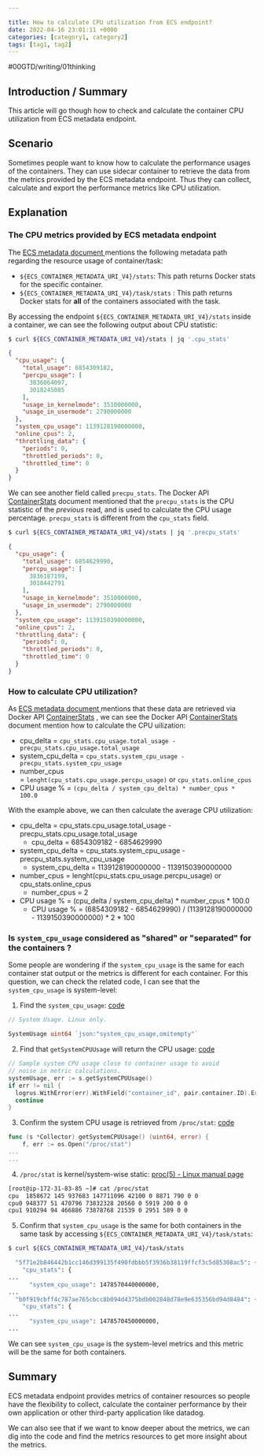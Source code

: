 ```yaml
---

title: How to calculate CPU utilization from ECS endpoint?
date: 2022-04-16 23:01:11 +0000
categories: [category1, category2]
tags: [tag1, tag2]
---
```



#00GTD/writing/01thinking 

## Introduction / Summary

This article will go though how to check and calculate the container CPU utilization from ECS metadata endpoint.

## Scenario

Sometimes people want to know how to calculate the performance usages of the containers. They can use sidecar container to retrieve the data from the metrics provided by the ECS metadata endpoint. Thus they can collect, calculate and export the performance metrics like CPU utilization.

## Explanation

### The CPU metrics provided by ECS metadata endpoint

The [ECS metadata document ](https://docs.aws.amazon.com/AmazonECS/latest/developerguide/task-metadata-endpoint-v4.html#task-metadata-endpoint-v4-paths) mentions the following metadata path regarding the resource usage of container/task:

- `${ECS_CONTAINER_METADATA_URI_V4}/stats`: This path returns Docker stats for the specific container.
- `${ECS_CONTAINER_METADATA_URI_V4}/task/stats` : This path returns Docker stats for **all** of the containers associated with the task.

By accessing the endpoint `${ECS_CONTAINER_METADATA_URI_V4}/stats` inside a container, we can see the following output about CPU statistic:

```bash
$ curl ${ECS_CONTAINER_METADATA_URI_V4}/stats | jq '.cpu_stats'
```

```json
{
  "cpu_usage": {
    "total_usage": 6854309182,
    "percpu_usage": [
      3836064097,
      3018245085
    ],
    "usage_in_kernelmode": 3510000000,
    "usage_in_usermode": 2790000000
  },
  "system_cpu_usage": 1139128190000000,
  "online_cpus": 2,
  "throttling_data": {
    "periods": 0,
    "throttled_periods": 0,
    "throttled_time": 0
  }
}
```

We can see another field called `precpu_stats`. The Docker API [ContainerStats](https://docs.docker.com/engine/api/v1.30/#operation/ContainerStats) document mentioned that the `precpu_stats` is the CPU statistic of the _previous_ read, and is used to calculate the CPU usage percentage. `precpu_stats` is different from the `cpu_stats` field.

```bash
$ curl ${ECS_CONTAINER_METADATA_URI_V4}/stats | jq '.precpu_stats'
```

```json
{
  "cpu_usage": {
    "total_usage": 6854629990,
    "percpu_usage": [
      3836187199,
      3018442791
    ],
    "usage_in_kernelmode": 3510000000,
    "usage_in_usermode": 2790000000
  },
  "system_cpu_usage": 1139150390000000,
  "online_cpus": 2,
  "throttling_data": {
    "periods": 0,
    "throttled_periods": 0,
    "throttled_time": 0
  }
}
```


### How to calculate CPU utilization?

As [ECS metadata document ](https://docs.aws.amazon.com/AmazonECS/latest/developerguide/task-metadata-endpoint-v4.html#task-metadata-endpoint-v4-paths) mentions that these data are retrieved via Docker API [ContainerStats](https://docs.docker.com/engine/api/v1.30/#operation/ContainerStats) , we can see the Docker API [ContainerStats](https://docs.docker.com/engine/api/v1.30/#operation/ContainerStats) document mention how to calculate the CPU uilization:

-   cpu_delta = `cpu_stats.cpu_usage.total_usage - precpu_stats.cpu_usage.total_usage`
-   system_cpu_delta = `cpu_stats.system_cpu_usage - precpu_stats.system_cpu_usage`
-   number_cpus = `lenght(cpu_stats.cpu_usage.percpu_usage)` or `cpu_stats.online_cpus`
-   CPU usage % = `(cpu_delta / system_cpu_delta) * number_cpus * 100.0`

With the example above, we can then calculate the average CPU utilization:

- cpu_delta = cpu_stats.cpu_usage.total_usage - precpu_stats.cpu_usage.total_usage
    - cpu_delta = 6854309182 - 6854629990
- system_cpu_delta = cpu_stats.system_cpu_usage - precpu_stats.system_cpu_usage
    - system_cpu_delta = 1139128190000000 - 1139150390000000
- number_cpus = lenght(cpu_stats.cpu_usage.percpu_usage) or cpu_stats.online_cpus
    - number_cpus = 2
- CPU usage % = (cpu_delta / system_cpu_delta) * number_cpus * 100.0
    - CPU usage % = (6854309182 - 6854629990) / (1139128190000000 - 1139150390000000) * 2 * 100

### Is `system_cpu_usage` considered as "shared" or "separated" for the containers ?

Some people are wondering if the `system_cpu_usage` is the same for each container stat output or the metrics is different for each container. For this question, we can check the related code, I can see that the `system_cpu_usage` is system-level:

1. Find the `system_cpu_usage`:  [code](https://github.com/moby/moby/blob/7b9275c0da707b030e62c96b679a976f31f929d3/api/types/stats.go)

```go
// System Usage. Linux only.

SystemUsage uint64 `json:"system_cpu_usage,omitempty"`
```

2. Find that `getSystemCPUUsage` will return the CPU usage: [code](https://github.com/moby/moby/blob/2773f81aa5e9e34733675a7aa7e4219391caccb0/daemon/stats/collector.go#L121)

```go
// Sample system CPU usage close to container usage to avoid
// noise in metric calculations.
systemUsage, err := s.getSystemCPUUsage()
if err != nil {
  logrus.WithError(err).WithField("container_id", pair.container.ID).Errorf("collecting system cpu usage")
  continue
}
```

3. Confirm the system CPU usage is retrieved from `/proc/stat`: [code](https://github.com/moby/moby/blob/2773f81aa5e9e34733675a7aa7e4219391caccb0/daemon/stats/collector_unix.go#L31)

```go
func (s *Collector) getSystemCPUUsage() (uint64, error) {
	f, err := os.Open("/proc/stat")
...
...
```

4. `/proc/stat` is kernel/system-wise static: [proc(5) - Linux manual page](https://man7.org/linux/man-pages/man5/proc.5.html)

```bash
[root@ip-172-31-83-85 ~]# cat /proc/stat
cpu  1858672 145 937683 147711096 42100 0 8871 790 0 0
cpu0 948377 51 470796 73832328 20560 0 5919 200 0 0
cpu1 910294 94 466886 73878768 21539 0 2951 589 0 0
```

5. Confirm that `system_cpu_usage` is the same for both containers in the same task by accessing `${ECS_CONTAINER_METADATA_URI_V4}/task/stats`:

```bash
$ curl ${ECS_CONTAINER_METADATA_URI_V4}/task/stats

  "5f71e2b846442b1cc146d399135f490fdbbb5f3936b38119ffcf3c5d85308ac5": {
    "cpu_stats": {
...
      "system_cpu_usage": 1478570440000000,
...
  "b0f919cbff4c787ae765cbcc8b094d4375bdb002848d78e9e635356bd94d8484": {
    "cpu_stats": {
...
      "system_cpu_usage": 1478570450000000,
...
```

We can see `system_cpu_usage` is the system-level metrics and this metric will be the same for both containers.

## Summary

ECS metadata endpoint provides metrics of container resources so people have the flexibility to collect, calculate the container performance by their own application or other third-party application like datadog.

We can also see that if we want to know deeper about the metrics, we can dig into the code and find the metrics resources to get more insight about the metrics.